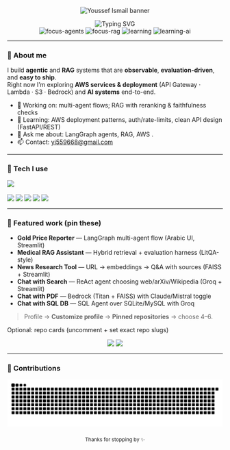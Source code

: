 <!-- Banner -->
<p align="center">
  <img src="https://capsule-render.vercel.app/api?type=waving&color=0:0ea5e9,100:22c55e&height=200&section=header&text=Youssef%20Ismail&fontSize=42&fontAlignY=35&animation=fadeIn" alt="Youssef Ismail banner" />
</p>

<!-- Hero -->
<div align="center">
  <!-- Typing headline -->
  <img src="https://readme-typing-svg.demolab.com?font=Inter&weight=700&size=26&duration=2600&pause=800&center=true&vCenter=true&width=860&lines=LangGraph+multi-agent+systems;RAG:+retrieval+%2B+reranking+%2B+evaluation;Building+practical+AI+apps;Learning+AWS+services+%26+deployment;Learning+AI+systems" alt="Typing SVG" />
  <br/>

  <!-- Focus / Learning badges -->
  <img alt="focus-agents" src="https://img.shields.io/badge/Focus-LangGraph%20Agents-2b6cb0?style=flat&labelColor=0f172a">
  <img alt="focus-rag" src="https://img.shields.io/badge/Focus-RAG%20Pipelines-0ea5e9?style=flat&labelColor=0f172a">
  <img alt="learning" src="https://img.shields.io/badge/Learning-AWS%20services%20%26%20deployment-22c55e?style=flat&labelColor=0f172a">
  <img alt="learning-ai" src="https://img.shields.io/badge/Learning-AI%20(systems%20%26%20evals)-f59e0b?style=flat&labelColor=0f172a">
</div>

---

### 👋 About me
I build **agentic** and **RAG** systems that are **observable**, **evaluation-driven**, and **easy to ship**.  
Right now I’m exploring **AWS services & deployment** (API Gateway · Lambda · S3 · Bedrock) and **AI systems** end-to-end.

- 🔭 Working on: multi-agent flows; RAG with reranking & faithfulness checks  
- 🌱 Learning: AWS deployment patterns, auth/rate-limits, clean API design (FastAPI/REST)  
- 💬 Ask me about: LangGraph agents, RAG, AWS .
- 📫 Contact: <yi559668@gmail.com>

---

### 🧰 Tech I use
<!-- Icons row: keep ONLY what you really use -->
<p>
  <a href="https://skillicons.dev">
    <img src="https://skillicons.dev/icons?i=python,fastapi,streamlit,flask,docker,AWS,langchain,langgraph,git,github,mysql,sqlite,vscode&perline=12" />
  </a>
</p>

<!-- Framework / provider badges (edit freely) -->
<p>
  <img src="https://img.shields.io/badge/LangGraph-18181b?logo=python&logoColor=white" />
  <img src="https://img.shields.io/badge/LangChain-18181b" />
  <img src="https://img.shields.io/badge/FAISS-18181b" />
  <img src="https://img.shields.io/badge/Groq-18181b" />
  <img src="https://img.shields.io/badge/AWS%20Bedrock-18181b?logo=amazonaws&logoColor=white" />
</p>

---

### 🚀 Featured work (pin these)
- **Gold Price Reporter** — LangGraph multi-agent flow (Arabic UI, Streamlit)
- **Medical RAG Assistant** — Hybrid retrieval + evaluation harness (LitQA-style)
- **News Research Tool** — URL → embeddings → Q&A with sources (FAISS + Streamlit)
- **Chat with Search** — ReAct agent choosing web/arXiv/Wikipedia (Groq + Streamlit)
- **Chat with PDF** — Bedrock (Titan + FAISS) with Claude/Mistral toggle
- **Chat with SQL DB** — SQL Agent over SQLite/MySQL with Groq

> Profile → **Customize profile** → **Pinned repositories** → choose 4–6.

 Optional: repo cards (uncomment + set exact repo slugs)
<div align="center">
  <a href="https://github.com/youssef2323/<repo_slug_1>"><img height="132" src="https://github-readme-stats.vercel.app/api/pin/?username=youssef2323&repo=search-engine-with-tools-and-agents&theme=transparent&hide_border=true"></a>
  <a href="[https://github.com/youssef2323/<repo_slug_2>](https://github.com/youssef2323/medical-rag-assistant-readme)"><img height="132" src="https://github-readme-stats.vercel.app/api/pin/?username=youssef2323&repo=<repo_slug_2>&theme=transparent&hide_border=true"></a>
</div>


---

### 🐍 Contributions
<!-- Works after the workflow (below) runs once -->
<p align="center">
  <picture>
    <source media="(prefers-color-scheme: dark)" srcset="https://raw.githubusercontent.com/youssef2323/youssef2323/output/snake-dark.svg" />
    <source media="(prefers-color-scheme: light)" srcset="https://raw.githubusercontent.com/youssef2323/youssef2323/output/snake-light.svg" />
    <img alt="snake animation" src="https://raw.githubusercontent.com/youssef2323/youssef2323/output/snake-light.svg" />
  </picture>
</p>

<!-- Footer -->
<p align="center">
  <sub>Thanks for stopping by ✨</sub>
</p>
